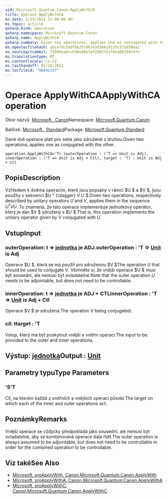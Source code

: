 ```yaml
---
uid: Microsoft.Quantum.Canon.ApplyWithCA
title: Operace ApplyWithCA
ms.date: 1/23/2021 12:00:00 AM
ms.topic: article
qsharp.kind: operation
qsharp.namespace: Microsoft.Quantum.Canon
qsharp.name: ApplyWithCA
qsharp.summary: Given two operations, applies one as conjugated with the other.
ms.openlocfilehash: a5ce7dc5ddfbb2fc06743d36614129c371850da2
ms.sourcegitcommit: 71605ea9cc630e84e7ef29027e1f0ea06299747e
ms.translationtype: MT
ms.contentlocale: cs-CZ
ms.lasthandoff: 01/26/2021
ms.locfileid: "98841147"
---
```

# <a name="applywithca-operation"></a><span data-ttu-id="93503-102">Operace ApplyWithCA</span><span class="sxs-lookup"><span data-stu-id="93503-102">ApplyWithCA operation</span></span>

<span data-ttu-id="93503-103">Obor názvů: [Microsoft.. Canon](xref:Microsoft.Quantum.Canon)</span><span class="sxs-lookup"><span data-stu-id="93503-103">Namespace: [Microsoft.Quantum.Canon](xref:Microsoft.Quantum.Canon)</span></span>

<span data-ttu-id="93503-104">Balíček: [Microsoft.. Standard](https://nuget.org/packages/Microsoft.Quantum.Standard)</span><span class="sxs-lookup"><span data-stu-id="93503-104">Package: [Microsoft.Quantum.Standard](https://nuget.org/packages/Microsoft.Quantum.Standard)</span></span>


<span data-ttu-id="93503-105">Dané dvě operace platí pro sebe jako sdružené s druhou.</span><span class="sxs-lookup"><span data-stu-id="93503-105">Given two operations, applies one as conjugated with the other.</span></span>

```qsharp
operation ApplyWithCA<'T> (outerOperation : ('T => Unit is Adj), innerOperation : ('T => Unit is Adj + Ctl), target : 'T) : Unit is Adj + Ctl
```


## <a name="description"></a><span data-ttu-id="93503-106">Popis</span><span class="sxs-lookup"><span data-stu-id="93503-106">Description</span></span>

<span data-ttu-id="93503-107">Vzhledem k dvěma operacím, které jsou popsány v rámci $U $ a $V $, jsou použity v sekvenci $U ^ {\dagger} V U $.</span><span class="sxs-lookup"><span data-stu-id="93503-107">Given two operations, respectively described by unitary operators $U$ and $V$, applies them in the sequence $U^{\dagger} V U$.</span></span> <span data-ttu-id="93503-108">To znamená, že tato operace implementuje jednotkový operátor, který je dán $V $ sdružený s $U $.</span><span class="sxs-lookup"><span data-stu-id="93503-108">That is, this operation implements the unitary operator given by $V$ conjugated with $U$.</span></span>

## <a name="input"></a><span data-ttu-id="93503-109">Vstup</span><span class="sxs-lookup"><span data-stu-id="93503-109">Input</span></span>

### <a name="outeroperation--t--unit--is-adj"></a><span data-ttu-id="93503-110">outerOperation: t => [jednotka](xref:microsoft.quantum.lang-ref.unit)  je ADJ.</span><span class="sxs-lookup"><span data-stu-id="93503-110">outerOperation : 'T => [Unit](xref:microsoft.quantum.lang-ref.unit)  is Adj</span></span>

<span data-ttu-id="93503-111">Operace $U $, která se má použít pro sdruženou $V $</span><span class="sxs-lookup"><span data-stu-id="93503-111">The operation $U$ that should be used to conjugate $V$.</span></span> <span data-ttu-id="93503-112">Všimněte si, že vnější operace $U $ musí být sousední, ale nemusí být ovladatelné.</span><span class="sxs-lookup"><span data-stu-id="93503-112">Note that the outer operation $U$ needs to be adjointable, but does not need to be controllable.</span></span>


### <a name="inneroperation--t--unit--is-adj--ctl"></a><span data-ttu-id="93503-113">innerOperation: t => [jednotka](xref:microsoft.quantum.lang-ref.unit)  je ADJ + CTL</span><span class="sxs-lookup"><span data-stu-id="93503-113">innerOperation : 'T => [Unit](xref:microsoft.quantum.lang-ref.unit)  is Adj + Ctl</span></span>

<span data-ttu-id="93503-114">Operace $V $ je sdružená.</span><span class="sxs-lookup"><span data-stu-id="93503-114">The operation $V$ being conjugated.</span></span>


### <a name="target--t"></a><span data-ttu-id="93503-115">cíl: t</span><span class="sxs-lookup"><span data-stu-id="93503-115">target : 'T</span></span>

<span data-ttu-id="93503-116">Vstup, který má být poskytnut vnější a vnitřní operaci.</span><span class="sxs-lookup"><span data-stu-id="93503-116">The input to be provided to the outer and inner operations.</span></span>



## <a name="output--unit"></a><span data-ttu-id="93503-117">Výstup: [jednotka](xref:microsoft.quantum.lang-ref.unit)</span><span class="sxs-lookup"><span data-stu-id="93503-117">Output : [Unit](xref:microsoft.quantum.lang-ref.unit)</span></span>



## <a name="type-parameters"></a><span data-ttu-id="93503-118">Parametry typu</span><span class="sxs-lookup"><span data-stu-id="93503-118">Type Parameters</span></span>

### <a name="t"></a><span data-ttu-id="93503-119">'S</span><span class="sxs-lookup"><span data-stu-id="93503-119">'T</span></span>

<span data-ttu-id="93503-120">Cíl, na kterém každá z vnitřních a vnějších operací působí.</span><span class="sxs-lookup"><span data-stu-id="93503-120">The target on which each of the inner and outer operations act.</span></span>

## <a name="remarks"></a><span data-ttu-id="93503-121">Poznámky</span><span class="sxs-lookup"><span data-stu-id="93503-121">Remarks</span></span>

<span data-ttu-id="93503-122">Vnější operace se vždycky předpokládá jako sousední, ale nemusí být ovladatelné, aby se kombinovaná operace dala řídit.</span><span class="sxs-lookup"><span data-stu-id="93503-122">The outer operation is always assumed to be adjointable, but does not need to be controllable in order for the combined operation to be controllable.</span></span>

## <a name="see-also"></a><span data-ttu-id="93503-123">Viz také</span><span class="sxs-lookup"><span data-stu-id="93503-123">See Also</span></span>

- [<span data-ttu-id="93503-124">Microsoft. proApplyWith. Canon.</span><span class="sxs-lookup"><span data-stu-id="93503-124">Microsoft.Quantum.Canon.ApplyWith</span></span>](xref:Microsoft.Quantum.Canon.ApplyWith)
- [<span data-ttu-id="93503-125">Microsoft. proApplyWithA. Canon.</span><span class="sxs-lookup"><span data-stu-id="93503-125">Microsoft.Quantum.Canon.ApplyWithA</span></span>](xref:Microsoft.Quantum.Canon.ApplyWithA)
- [<span data-ttu-id="93503-126">Microsoft. proApplyWithC. Canon.</span><span class="sxs-lookup"><span data-stu-id="93503-126">Microsoft.Quantum.Canon.ApplyWithC</span></span>](xref:Microsoft.Quantum.Canon.ApplyWithC)